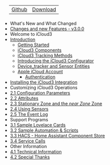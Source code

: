 <nav>
  <table style="padding: 10px 0 5px 20px;">
    <tr>
      <td>
        <a href="https://github.com/gcobb321/icloud3" class="button-base">Github</a>
      </td>
      <td>
        <a href="https://github.com/gcobb321/icloud3/releases" class="button-base">Download</a>
      </td>
    </tr>
  </table>
  <!--
  <table style="padding:  0  10px  0 40px;">
    <tr>
      <td>
        <a  class="sidebar-version-date">Version: 3.0.0, September, 2022</a>
      </td>
    </tr>
  </table>
  -->
</nav>

- What's New and What Changed
 - [Changes and new Features - v3.0.0](CHANGELOG-v2.4.md)
- Welcome to iCloud3
 - [Introduction](README.md)
   - [Getting Started](chapters/1.0-getting-started.md)
   - [iCloud3 Components](chapters/1.1-ic3-components.md)
   - [iCloud3 Tracking Methods](chapters/1.2-ic3-tracking-methods.md)
   - [Introducing the iCloud3 Configurator](chapters/1.3-introducing-the-configurator.md)
   - [Device_tracker and Sensor Entities](chapters/1.4-device-tracker-sensor-names.md)
   - [Apple iCloud Account](chapters/1.5-apple-icloud-acct.md)
     - [Authentication](chapters/1.6-apple-icloud-acct-authentication.md)
 - [Installing the iCloud3 Integration](chapters/2.0-installing-and-configuring.md)
- Customizing iCloud3 Operations
 - [2.1 Configuration Parameters](chapters/2.1-config-parms.md)
 - [2.2 Attributes](chapters/2.2-attributes.md)
 - [2.3 Stationary Zone and the *near Zone* Zone](chapters/2.3-special-zones.md)
 - [2.4 Using Sensors](chapters/2.4-sensors.md)
 - [2.5 The Event Log](chapters/2.5-event-log.md)
- Support Programs
 - [3.1 Sample Lovelace Cards](chapters/3.1-sample-lovelace.md)
 - [3.2 Sample Automation & Scripts](chapters/3.2-sample-automation-scripts.md)
 - [3.3 HACS - Home Assistant Component Store](chapters/3.3-hacs.md)
 - [3.4 Service Calls](chapters/3.4-services.md)
- Other Information
 - [4.1 Technical Information](chapters/4.1-tech-info.md)
 - [4.2 Special Thanks](chapters/4.2-special-thanks.md)

